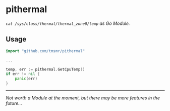 # pithermal
*`cat /sys/class/thermal/thermal_zone0/temp` as Go Module.*


## Usage

```go
import "github.com/tmsmr/pithermal"

...

temp, err := pithermal.GetCpuTemp()
if err != nil {
    panic(err)
}
```

---
*Not worth a Module at the moment, but there may be more features in the future...*
